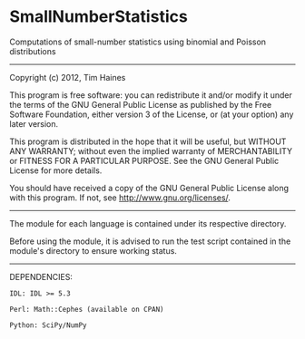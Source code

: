 SmallNumberStatistics
=====================

Computations of small-number statistics using binomial and Poisson distributions

-------------------------------------------------------------------------------------

Copyright (c) 2012, Tim Haines

This program is free software: you can redistribute it and/or modify
it under the terms of the GNU General Public License as published by
the Free Software Foundation, either version 3 of the License, or
(at your option) any later version.

This program is distributed in the hope that it will be useful,
but WITHOUT ANY WARRANTY; without even the implied warranty of
 MERCHANTABILITY or FITNESS FOR A PARTICULAR PURPOSE.  See the
GNU General Public License for more details.

You should have received a copy of the GNU General Public License
along with this program.  If not, see http://www.gnu.org/licenses/.

-------------------------------------------------------------------------------------

The module for each language is contained under its respective directory.

Before using the module, it is advised to run the test script contained in the module's directory to ensure working status.

-------------------------------------------------------------------------------------

DEPENDENCIES:

	IDL: IDL >= 5.3

	Perl: Math::Cephes (available on CPAN)

	Python: SciPy/NumPy
